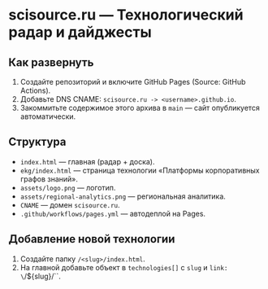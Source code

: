 # scisource.ru — Технологический радар и дайджесты

## Как развернуть
1) Создайте репозиторий и включите GitHub Pages (Source: GitHub Actions).
2) Добавьте DNS CNAME: `scisource.ru -> <username>.github.io`.
3) Закоммитьте содержимое этого архива в `main` — сайт опубликуется автоматически.

## Структура
- `index.html` — главная (радар + доска).
- `ekg/index.html` — страница технологии «Платформы корпоративных графов знаний».
- `assets/logo.png` — логотип.
- `assets/regional-analytics.png` — региональная аналитика.
- `CNAME` — домен `scisource.ru`.
- `.github/workflows/pages.yml` — автодеплой на Pages.

## Добавление новой технологии
1) Создайте папку `/<slug>/index.html`.
2) На главной добавьте объект в `technologies[]` с `slug` и `link: \`/${slug}/\``.
